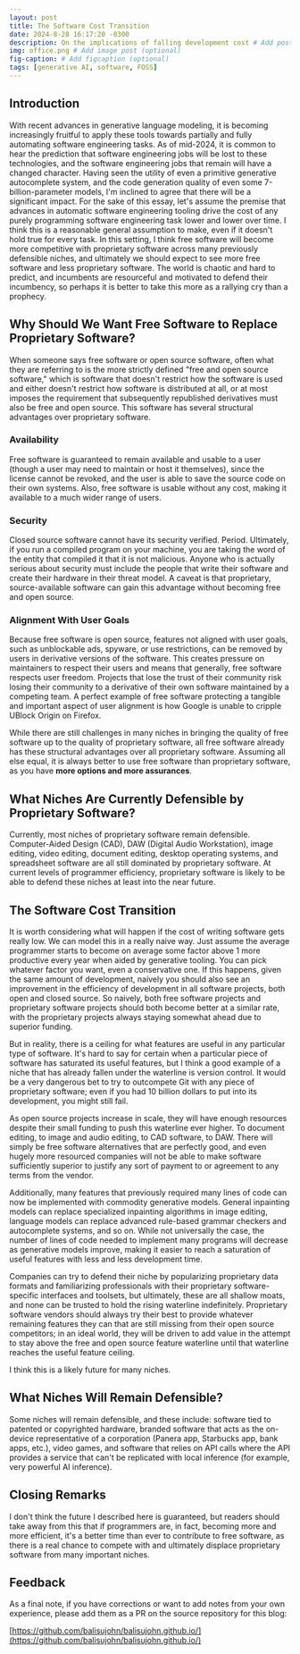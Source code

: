 ```yaml
---
layout: post
title: The Software Cost Transition
date: 2024-8-28 16:17:20 -0300
description: On the implications of falling development cost # Add post description (optional)
img: office.png # Add image post (optional)
fig-caption: # Add figcaption (optional)
tags: [generative AI, software, FOSS]
---
```



## Introduction

With recent advances in generative language modeling, it is becoming increasingly fruitful to apply these tools towards partially and fully automating software engineering tasks. As of mid-2024, it is common to hear the prediction that software engineering jobs will be lost to these technologies, and the software engineering jobs that remain will have a changed character. Having seen the utility of even a primitive generative autocomplete system, and the code generation quality of even some 7-billion-parameter models, I'm inclined to agree that there will be a significant impact. For the sake of this essay, let's assume the premise that advances in automatic software engineering tooling drive the cost of any purely programming software engineering task lower and lower over time. I think this is a reasonable general assumption to make, even if it doesn't hold true for every task. In this setting, I think free software will become more competitive with proprietary software across many previously defensible niches, and ultimately we should expect to see more free software and less proprietary software. The world is chaotic and hard to predict, and incumbents are resourceful and motivated to defend their incumbency, so perhaps it is better to take this more as a rallying cry than a prophecy.

## Why Should We Want Free Software to Replace Proprietary Software?

When someone says free software or open source software, often what they are referring to is the more strictly defined "free and open source software," which is software that doesn't restrict how the software is used and either doesn't restrict how software is distributed at all, or at most imposes the requirement that subsequently republished derivatives must also be free and open source. This software has several structural advantages over proprietary software.

### Availability

Free software is guaranteed to remain available and usable to a user (though a user may need to maintain or host it themselves), since the license cannot be revoked, and the user is able to save the source code on their own systems. Also, free software is usable without any cost, making it available to a much wider range of users.

### Security

Closed source software cannot have its security verified. Period. Ultimately, if you run a compiled program on your machine, you are taking the word of the entity that compiled it that it is not malicious. Anyone who is actually serious about security must include the people that write their software and create their hardware in their threat model. A caveat is that proprietary, source-available software can gain this advantage without becoming free and open source.

### Alignment With User Goals

Because free software is open source, features not aligned with user goals, such as unblockable ads, spyware, or use restrictions, can be removed by users in derivative versions of the software. This creates pressure on maintainers to respect their users and means that generally, free software respects user freedom. Projects that lose the trust of their community risk losing their community to a derivative of their own software maintained by a competing team. A perfect example of free software protecting a tangible and important aspect of user alignment is how Google is unable to cripple UBlock Origin on Firefox.

While there are still challenges in many niches in bringing the quality of free software up to the quality of proprietary software, all free software already has these structural advantages over all proprietary software. Assuming all else equal, it is always better to use free software than proprietary software, as you have **more options and more assurances**.

## What Niches Are Currently Defensible by Proprietary Software?

Currently, most niches of proprietary software remain defensible. Computer-Aided Design (CAD), DAW (Digital Audio Workstation), image editing, video editing, document editing, desktop operating systems, and spreadsheet software are all still dominated by proprietary software. At current levels of programmer efficiency, proprietary software is likely to be able to defend these niches at least into the near future.

## The Software Cost Transition

It is worth considering what will happen if the cost of writing software gets really low. We can model this in a really naive way. Just assume the average programmer starts to become on average some factor above 1 more productive every year when aided by generative tooling. You can pick whatever factor you want, even a conservative one. If this happens, given the same amount of development, naively you should also see an improvement in the efficiency of development in all software projects, both open and closed source. So naively, both free software projects and proprietary software projects should both become better at a similar rate, with the proprietary projects always staying somewhat ahead due to superior funding.

But in reality, there is a ceiling for what features are useful in any particular type of software. It's hard to say for certain when a particular piece of software has saturated its useful features, but I think a good example of a niche that has already fallen under the waterline is version control. It would be a very dangerous bet to try to outcompete Git with any piece of proprietary software; even if you had 10 billion dollars to put into its development, you might still fail.

As open source projects increase in scale, they will have enough resources despite their small funding to push this waterline ever higher. To document editing, to image and audio editing, to CAD software, to DAW. There will simply be free software alternatives that are perfectly good, and even hugely more resourced companies will not be able to make software sufficiently superior to justify any sort of payment to or agreement to any terms from the vendor.

Additionally, many features that previously required many lines of code can now be implemented with commodity generative models. General inpainting models can replace specialized inpainting algorithms in image editing, language models can replace advanced rule-based grammar checkers and autocomplete systems, and so on. While not universally the case, the number of lines of code needed to implement many programs will decrease as generative models improve, making it easier to reach a saturation of useful features with less and less development time. 

Companies can try to defend their niche by popularizing proprietary data formats and familiarizing professionals with their proprietary software-specific interfaces and toolsets, but ultimately, these are all shallow moats, and none can be trusted to hold the rising waterline indefinitely. Proprietary software vendors should always try their best to provide whatever remaining features they can that are still missing from their open source competitors; in an ideal world, they will be driven to add value in the attempt to stay above the free and open source feature waterline until that waterline reaches the useful feature ceiling.

I think this is a likely future for many niches.

## What Niches Will Remain Defensible?

Some niches will remain defensible, and these include: software tied to patented or copyrighted hardware, branded software that acts as the on-device representative of a corporation (Panera app, Starbucks app, bank apps, etc.), video games, and software that relies on API calls where the API provides a service that can't be replicated with local inference (for example, very powerful AI inference).

## Closing Remarks

I don't think the future I described here is guaranteed, but readers should take away from this that if programmers are, in fact, becoming more and more efficient, it's a better time than ever to contribute to free software, as there is a real chance to compete with and ultimately displace proprietary software from many important niches.





## Feedback

As a final note, if you have corrections or want to add notes from your own experience, please add them as a PR on the source repository for this blog:

[https://github.com/balisujohn/balisujohn.github.io/](https://github.com/balisujohn/balisujohn.github.io/)
